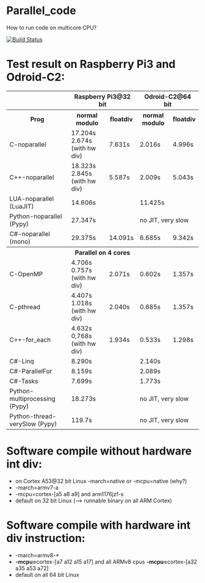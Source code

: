 # Parallel_code
How to run code on multicore CPU?

[![Build Status](https://travis-ci.org/fuszenecker/Parallel_code.svg?branch=master)](https://travis-ci.org/fuszenecker/Parallel_code)

# Test result on Raspberry Pi3 and Odroid-C2:

<table>
<tr><th></th><th colspan="2">Raspberry Pi3@32 bit</th><th colspan="2">Odroid-C2@64 bit</th></tr>
<tr><th>Prog</th><th>normal modulo</th><th>floatdiv</th><th>normal modulo</th><th>floatdiv</th></tr>
<tr><td>C-noparallel</td><td>17.204s<br>2.674s (with hw div)</td><td>7.631s</td> <td>2.016s</td><td>4.996s</td></tr>
<tr><td>C++-noparallel</td><td>18.323s<br>2.845s (with hw div)</td><td>5.587s</td> <td>2.009s</td><td>5.043s</td></tr>
<tr><td>LUA-noparallel (LuaJIT)</td><td colspan="2">14.606s</td> <td colspan="2">11.425s</td></tr>
<tr><td>Python-noparallel (Pypy)</td><td colspan="2">27.347s</td> <td colspan="2">no JIT, very slow </td></tr>
<tr><td>C#-noparallel (mono)</td><td>29.375s</td><td>14.091s</td> <td>6.685s</td><td>9.342s</td></tr>

<tr><th colspan="5">Parallel on 4 cores</th></tr>
<tr><td>C-OpenMP</td><td>4.706s<br>0.757s (with hw div)</td><td>2.071s</td>  <td>0.602s</td><td>1.357s</td></tr>
<tr><td>C-pthread</td><td>4.407s<br>1.018s (with hw div)</td><td>2.040s</td>  <td>0.685s</td><td>1.357s</td></tr>
<tr><td>C++-for_each</td><td>4.632s<br>0,768s (with hw div)</td><td>1.934s</td>  <td>0.533s</td><td>1.298s</td></tr>

<tr><td>C#-Linq</td><td colspan="2">8.290s</td> <td colspan="2">2.140s</td></tr>
<tr><td>C#-ParallelFor</td><td colspan="2">8.159s</td> <td colspan="2">2.089s</td></tr>
<tr><td>C#-Tasks</td><td colspan="2">7.699s</td> <td colspan="2">1.773s</td></tr>

<tr><td>Python-multiprocessing (Pypy)</td><td colspan="2">18.273s</td> <td colspan="2">no JIT, very slow</td></tr>
<tr><td>Python-thread-verySlow (Pypy)</td><td colspan="2">119.7s</td> <td colspan="2">no JIT, very slow</td></tr>
</table>


# Software compile without hardware int div:

* on Cortex A53@32 bit Linux -march=native or -mcpu=native (why?)
* -march=armv7-a
* -mcpu=cortex-[a5 a8 a9] and arm1176jzf-s
* default on 32 bit Linux (--&gt; runnable binary on all ARM Cortex)

# Software compile with hardware int div instruction:

* -march=armv8-*
* <b>-mcpu=</b>cortex-[a7 a12 a15 a17] and all ARMv8 cpus <b>-mcpu=</b>cortex-[a32 a35 a53 a72]
* default on all 64 bit Linux
